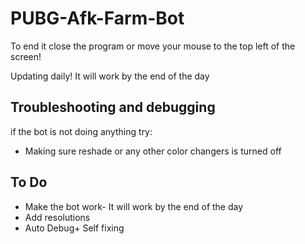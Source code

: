 # PUBG-Afk-Farm-Bot
To end it close the program or move your mouse to the top left of the screen!

Updating daily! It will work by the end of the day
## Troubleshooting and debugging 

if the bot is not doing anything try:

* Making sure reshade or any other color changers is turned off

## To Do
* Make the bot work- It will work by the end of the day
* Add resolutions
* Auto Debug+ Self fixing
